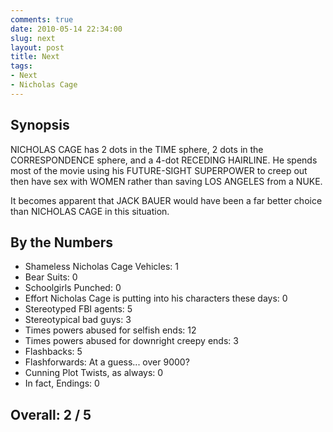 ```yaml
---
comments: true
date: 2010-05-14 22:34:00
slug: next
layout: post
title: Next
tags:
- Next
- Nicholas Cage
---
```


## Synopsis

NICHOLAS CAGE has 2 dots in the TIME sphere, 2 dots in the CORRESPONDENCE sphere, and a 4-dot RECEDING HAIRLINE.  He spends most of the movie using his FUTURE-SIGHT SUPERPOWER to creep out then have sex with WOMEN rather than saving LOS ANGELES from a NUKE.

It becomes apparent that JACK BAUER would have been a far better choice than NICHOLAS CAGE in this situation.

## By the Numbers

* Shameless Nicholas Cage Vehicles: 1
* Bear Suits: 0
* Schoolgirls Punched: 0
* Effort Nicholas Cage is putting into his characters these days: 0
* Stereotyped FBI agents: 5
* Stereotypical bad guys: 3
* Times powers abused for selfish ends: 12
* Times powers abused for downright creepy ends: 3
* Flashbacks: 5
* Flashforwards: At a guess... over 9000?
* Cunning Plot Twists, as always: 0
* In fact, Endings: 0

## Overall: 2 / 5
